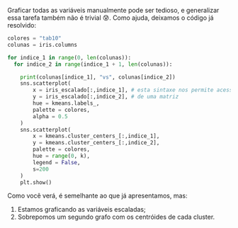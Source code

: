 Graficar todas as variáveis manualmente pode ser tedioso, e generalizar essa tarefa também não é trivial 😰. Como ajuda, deixamos o código já resolvido:

```python
colores = "tab10" 
colunas = iris.columns

for indice_1 in range(0, len(colunas)):
  for indice_2 in range(indice_1 + 1, len(colunas)): 

    print(colunas[indice_1], "vs", colunas[indice_2])
    sns.scatterplot(
        x = iris_escalado[:,indice_1], # esta sintaxe nos permite acessar a enésima coluna
        y = iris_escalado[:,indice_2], # de uma matriz
        hue = kmeans.labels_, 
        palette = colores, 
        alpha = 0.5
    )
    sns.scatterplot(
        x = kmeans.cluster_centers_[:,indice_1], 
        y = kmeans.cluster_centers_[:,indice_2],  
        palette = colores, 
        hue = range(0, k), 
        legend = False, 
        s=200
    )
    plt.show()
```

Como você verá, é semelhante ao que já apresentamos, mas:

1. Estamos graficando as variáveis escaladas;
2. Sobrepomos um segundo grafo com os centróides de cada cluster.
 